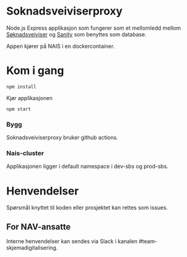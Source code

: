 # Soknadsveiviserproxy

Node.js Express applikasjon som fungerer som et mellomledd mellom [Søknadsveiviser](https://github.com/navikt/soknadsveiviser) og [Sanity](https://www.sanity.io/) som benyttes som database.

Appen kjører på NAIS i en dockercontainer.

# Kom i gang

```
npm install
```

Kjør applikasjonen

```
npm start
```

### Bygg

Soknadsveiviserproxy bruker github actions.

### Nais-cluster
Applikasjonen ligger i default namespace i dev-sbs og prod-sbs.

# Henvendelser

Spørsmål knyttet til koden eller prosjektet kan rettes som issues.

## For NAV-ansatte

Interne henvendelser kan sendes via Slack i kanalen #team-skjemadigitalisering.
